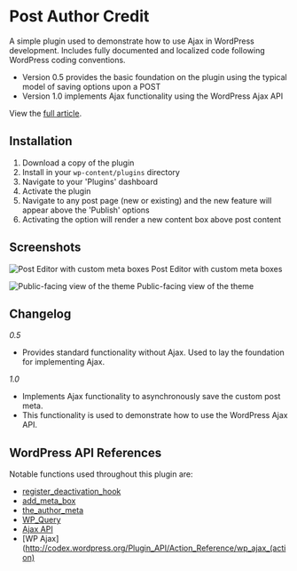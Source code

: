 # Post Author Credit

A simple plugin used to demonstrate how to use Ajax in WordPress development. Includes fully documented and localized code following WordPress coding conventions.

* Version 0.5 provides the basic foundation on the plugin using the typical model of saving options upon a POST
* Version 1.0 implements Ajax functionality using the WordPress Ajax API

View the [full article](http://tommcfarlin.com/wordpress-ajax-api).

## Installation

1.	Download a copy of the plugin
2. 	Install in your `wp-content/plugins` directory
3.	Navigate to your 'Plugins' dashboard
4.	Activate the plugin
5. 	Navigate to any post page (new or existing) and the new feature will appear above the 'Publish' options
6.	Activating the option will render a new content box above post content

## Screenshots

![Post Editor with custom meta boxes](http://tommcfarlin.com/wp-content/uploads/2012/06/Screen-Shot-2012-06-11-at-9.49.29-AM-768x603.png "Post Editor with custom meta boxes.")
Post Editor with custom meta boxes

![Public-facing view of the theme](http://tommcfarlin.com/wp-content/uploads/2012/06/Screen-Shot-2012-06-11-at-9.49.29-AM-768x603.png "Public-facing view of the theme.")
Public-facing view of the theme

## Changelog

_0.5_

* Provides standard functionality without Ajax. Used to lay the foundation for implementing Ajax.

_1.0_

* Implements Ajax functionality to asynchronously save the custom post meta. 
* This functionality is used to demonstrate how to use the WordPress Ajax API.

## WordPress API References

Notable functions used throughout this plugin are:

* [register_deactivation_hook](http://codex.wordpress.org/Function_Reference/register_deactivation_hook)
* [add_meta_box](http://codex.wordpress.org/Function_Reference/add_meta_box)
* [the_author_meta](http://codex.wordpress.org/Function_Reference/the_author_meta)
* [WP_Query](http://codex.wordpress.org/Class_Reference/WP_Query) 
* [Ajax API](http://codex.wordpress.org/AJAX_in_Plugins)
* [WP Ajax](http://codex.wordpress.org/Plugin_API/Action_Reference/wp_ajax_(action)
